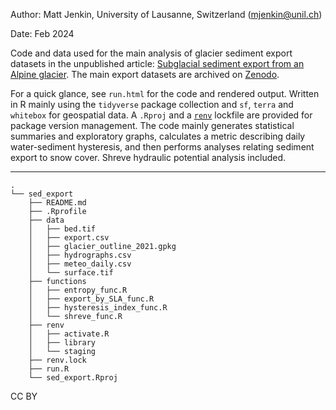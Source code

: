 Author: Matt Jenkin, University of Lausanne, Switzerland ([mjenkin\@unil.ch](mailto:mjenkin@unil.ch))

Date: Feb 2024

Code and data used for the main analysis of glacier sediment export datasets in the unpublished article: [Subglacial sediment export from an Alpine glacier](---). The main export datasets are archived on [Zenodo](---). 

For a quick glance, see `run.html` for the code and rendered output. Written in R mainly using the `tidyverse` package collection and `sf`, `terra` and `whitebox` for geospatial data. A `.Rproj` and a [`renv`](https://rstudio.github.io/renv/articles/renv.html) lockfile are provided for package version management. The code mainly generates statistical summaries and exploratory graphs, calculates a metric describing daily water-sediment hysteresis, and then performs analyses relating sediment export to snow cover. Shreve hydraulic potential analysis included.

------------------------------------------------------------------------

```         
.
└── sed_export
    ├── README.md
    ├── .Rprofile
    ├── data
    │   ├── bed.tif
    │   ├── export.csv
    │   ├── glacier_outline_2021.gpkg
    │   ├── hydrographs.csv
    │   ├── meteo_daily.csv
    │   └── surface.tif
    ├── functions
    │   ├── entropy_func.R
    │   ├── export_by_SLA_func.R
    │   ├── hysteresis_index_func.R
    │   └── shreve_func.R
    ├── renv
    │   ├── activate.R
    │   ├── library
    │   └── staging
    ├── renv.lock
    ├── run.R
    └── sed_export.Rproj

```

CC BY
